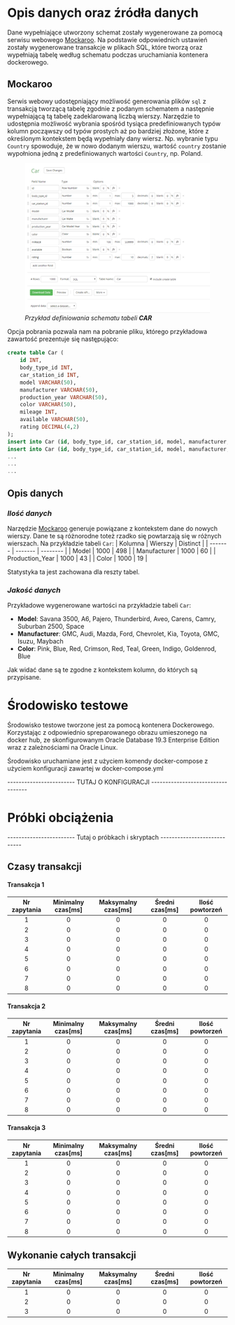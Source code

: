# Opis danych oraz źródła danych

Dane wypełniające utworzony schemat zostały wygenerowane za pomocą serwisu webowego [Mockaroo](https://www.mockaroo.com/). Na podstawie odpowiednich ustawień zostały wygenerowane transakcje w plikach SQL, które tworzą oraz wypełniają tabelę według schematu podczas uruchamiania kontenera dockerowego.

## Mockaroo

Serwis webowy udostępniający możliwość generowania plików `sql` z transakcją tworzącą tabelę zgodnie z podanym schematem a następnie wypełniającą tą tabelę zadeklarowaną liczbą wierszy. Narzędzie to udostępnia możliwość wybrania spośród tysiąca predefiniowanych typów kolumn począwszy od typów prostych aż po bardziej złożone, które z określonym kontekstem będą wypełniały dany wiersz. Np. wybranie typu `Country` spowoduje, że w nowo dodanym wierszu, wartość `country` zostanie wypołniona jedną z predefiniowanych wartości `Country`, np. Poland.

<figure class="image">
  <img src="images/mocaroo_car.png">
  <figcaption style="font-style:italic">Przykład definiowania schematu tabeli <b>CAR</b> </figcaption>
</figure>

Opcja pobrania pozwala nam na pobranie pliku, którego przykładowa zawartość prezentuje się następująco:

```sql
create table Car (
	id INT,
	body_type_id INT,
	car_station_id INT,
	model VARCHAR(50),
	manufacturer VARCHAR(50),
	production_year VARCHAR(50),
	color VARCHAR(50),
	mileage INT,
	available VARCHAR(50),
	rating DECIMAL(4,2)
);
insert into Car (id, body_type_id, car_station_id, model, manufacturer, production_year, color, mileage, available, rating) values (1, 1, 115, 'G-Series 1500', 'Chevrolet', 1996, 'Puce', 530764, false, 1.48);
insert into Car (id, body_type_id, car_station_id, model, manufacturer, production_year, color, mileage, available, rating) values (2, 3, 991, 'Grand Cherokee', 'Jeep', 2006, 'Green', 5030, false, 5.09);
...
...
...
```

## Opis danych

### ***Ilość danych***
Narzędzie [Mockaroo](https://www.mockaroo.com/) generuje powiązane z kontekstem dane do nowych wierszy. Dane te są różnorodne toteż rzadko się powtarzają się w różnych wierszach. Na przykładzie tabeli `Car`:
| Kolumna | Wierszy | Distinct |
| ------- | ------- | -------- |
| Model   | 1000    | 498      |
| Manufacturer | 1000 | 60     |
| Production_Year | 1000 | 43 |
| Color | 1000 | 19 |

Statystyka ta jest zachowana dla reszty tabel.

### ***Jakość danych***
Przykładowe wygenerowane wartości na przykładzie tabeli `Car`:
* **Model**: Savana 3500, A6, Pajero, Thunderbird, Aveo, Carens, Camry, Suburban 2500, Space  
* **Manufacturer**: GMC, Audi, Mazda, Ford, Chevrolet, Kia, Toyota, GMC, Isuzu, Maybach
* **Color**: Pink,  Blue, Red, Crimson, Red, Teal, Green, Indigo, Goldenrod, Blue

Jak widać dane są te zgodne z kontekstem kolumn, do których są przypisane. 

# Środowisko testowe
Środowisko testowe tworzone jest za pomocą kontenera Dockerowego. Korzystając z odpowiednio spreparowanego obrazu umieszonego na docker hub, ze skonfigurowanym Oracle Database 19.3 Enterprise Edition wraz z zależnościami na Oracle Linux. 

Środowisko uruchamiane jest z użyciem komendy docker-compose z użyciem konfiguracji zawartej w docker-compose.yml

------------------------ TUTAJ O KONFIGURACJI ----------------------------------


# Próbki obciążenia

------------------------ Tutaj o próbkach i skryptach ----------------------------


## Czasy transakcji
#### Transakcja 1
| Nr zapytania   | Minimalny czas[ms]| Maksymalny czas[ms]| Średni czas[ms]   | Ilość powtorzeń   |
| :------------: | :--------------:  | :----------------: | :---------------: | :---------------: |
| 1 | 0 | 0 | 0 | 0 |
| 2 | 0 | 0 | 0 | 0 |
| 3 | 0 | 0 | 0 | 0 |
| 4 | 0 | 0 | 0 | 0 |
| 5 | 0 | 0 | 0 | 0 |
| 6 | 0 | 0 | 0 | 0 |
| 7 | 0 | 0 | 0 | 0 |
| 8 | 0 | 0 | 0 | 0 |


#### Transakcja 2
| Nr zapytania   | Minimalny czas[ms]| Maksymalny czas[ms]| Średni czas[ms]   | Ilość powtorzeń   |
| :------------: | :--------------:  | :----------------: | :---------------: | :---------------: |
| 1 | 0 | 0 | 0 | 0 |
| 2 | 0 | 0 | 0 | 0 |
| 3 | 0 | 0 | 0 | 0 |
| 4 | 0 | 0 | 0 | 0 |
| 5 | 0 | 0 | 0 | 0 |
| 6 | 0 | 0 | 0 | 0 |
| 7 | 0 | 0 | 0 | 0 |
| 8 | 0 | 0 | 0 | 0 |

#### Transakcja 3
| Nr zapytania   | Minimalny czas[ms]| Maksymalny czas[ms]| Średni czas[ms]   | Ilość powtorzeń   |
| :------------: | :--------------:  | :----------------: | :---------------: | :---------------: |
| 1 | 0 | 0 | 0 | 0 |
| 2 | 0 | 0 | 0 | 0 |
| 3 | 0 | 0 | 0 | 0 |
| 4 | 0 | 0 | 0 | 0 |
| 5 | 0 | 0 | 0 | 0 |
| 6 | 0 | 0 | 0 | 0 |
| 7 | 0 | 0 | 0 | 0 |
| 8 | 0 | 0 | 0 | 0 |

## Wykonanie całych transakcji
| Nr zapytania   | Minimalny czas[ms]| Maksymalny czas[ms]| Średni czas[ms]   | Ilość powtorzeń   |
| :------------: | :--------------:  | :----------------: | :---------------: | :---------------: |
| 1 | 0 | 0 | 0 | 0 |
| 2 | 0 | 0 | 0 | 0 |
| 3 | 0 | 0 | 0 | 0 |
